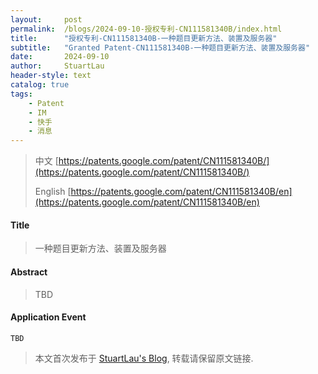```yaml
---
layout:     post
permalink:  /blogs/2024-09-10-授权专利-CN111581340B/index.html
title:      "授权专利-CN111581340B-一种题目更新方法、装置及服务器"
subtitle:   "Granted Patent-CN111581340B-一种题目更新方法、装置及服务器"
date:       2024-09-10
author:     StuartLau
header-style: text
catalog: true
tags:
    - Patent
    - IM
    - 快手
    - 消息
---
```

> 中文 [https://patents.google.com/patent/CN111581340B/](https://patents.google.com/patent/CN111581340B/)
>
> English [https://patents.google.com/patent/CN111581340B/en](https://patents.google.com/patent/CN111581340B/en)

#### Title
> 一种题目更新方法、装置及服务器










#### Abstract
> TBD








#### Application Event
```
TBD
```
> 本文首次发布于 [StuartLau's Blog](https://stuartlau.github.io), 
转载请保留原文链接.
